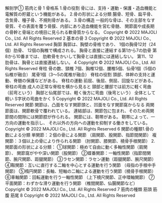 解剖学①
筋肉と骨
1
骨格系
1.骨の役割
骨には、支持・運動・保護・造血機能と電解質の貯蔵という機能がある。
2.骨の形状による分類
腸骨、短骨、扁平骨、含気骨、種子骨、不規則骨がある。
3.骨の構造
一般的な骨は、その主部をなす骨質、その表面を覆う骨膜、内部にあり造血機能を営む骨髄、
関節面や成長期の骨幹と骨端との境目に見られる軟骨質からなる。
Copyright © 2022 MAJOLI Co., Ltd. All Rights Reserved
2
基本の骨
3
Copyright © 2022 MAJOLI Co., Ltd. All Rights Reserved
胸郭
胸郭は、胸壁の骨格であり、
1個の胸骨12対（24個）肋骨、
12個の胸椎で構成される。
胸骨と直接に連結する第1から7の肋骨
第8から10番までは、
肋軟骨をかいして胸骨とは直接には連結しない。
第11、12肋骨は、胸骨とは直接連結しない。
4
Copyright © 2022 MAJOLI Co., Ltd. All Rights Reserved
脊柱
骨の数、頸椎 7個、胸椎12個、腰椎5個、仙骨1個（5個の仙椎が融合）
尾骨1個（3〜5の尾椎が融合）
脊柱の役割
頭部、体幹の支持と運動、脊髄の保護などがある。
脊柱の運動
前屈、後屈、側屈、回旋などがある。
脊柱の弯曲
成人の正常な脊柱を横から見ると
頸部と腰部では前方に軽く弯曲（前弯という）
胸部と仙尾部では、軽く後方に弯曲（後弯という）
全体として軽い S字状の弯曲をかく
5
Copyright © 2022 MAJOLI Co., Ltd. All Rights Reserved
関節
関節は、凸面をなす関節頭と、凹面をなす関節窩からなる
両関節面は、関節軟骨で覆われている。
連結部は、関節包に包まれ、そのため両関節間の間隙には関節腔が作られる。
関節には、靭帯がある。
靭帯によって、一方向の運動を指示し、
それ以外の方向への運動を抑制する働きをしている。
Copyright © 2022 MAJOLI Co., Ltd. All Rights Reserved
6
関節の種類1.骨の数による分類
単関節：２個の骨による関節
（肩関節、股関節、指節間関節）
複関節：３個以上の骨により作られる関節
（肘関節、膝関節、橈骨手根関節）
2.関節面の形状による分類：
①球関節：極めて自由に動く多軸性関節（肩関節）、
関節窩がやや深い関節（股関節）
②蝶番関節：一軸性関節（指節間関節、腕尺関節、距腿関節）
③ラセン関節：ラセン運動（距腿関節、腕尺関節）
④鞍関節：互いに直行する二軸を中心とする運動を行う関節
（母指の手根中手関節）
⑤楕円関節：長軸、短軸の二軸による運動を行う関節（橈骨手根関節）
⑥車軸関節：回転運動を行う一軸性関節
（上下橈尺関節、正中環軸関節）
⑦平面関節：わずかな滑り運動を行う関節
（椎間関節、仙腸関節など）
Copyright © 2022 MAJOLI Co., Ltd. All Rights Reserved
7
筋肉の種類
筋頭
筋腹
筋尾
8
Copyright © 2022 MAJOLI Co., Ltd. All Rights Reserved
